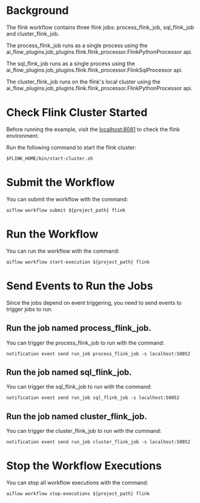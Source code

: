 # Background
The flink workflow contains three flink jobs: process_flink_job, sql_flink_job and cluster_flink_job.

The process_flink_job runs as a single process using 
the ai_flow_plugins.job_plugins.flink.flink_processor.FlinkPythonProcessor api.

The sql_flink_job runs as a single process using 
the ai_flow_plugins.job_plugins.flink.flink_processor.FlinkSqlProcessor api.

The cluster_flink_job runs on the flink's local cluster using
the ai_flow_plugins.job_plugins.flink.flink_processor.FlinkPythonProcessor api.


# Check Flink Cluster Started
Before running the example, visit the [localhost:8081](localhost:8081) to check the flink environment.

Run the following command to start the flink cluster:
```shell
$FLINK_HOME/bin/start-cluster.sh
```

# Submit the Workflow
You can submit the workflow with the command:
```shell
aiflow workflow submit ${project_path} flink
```

# Run the Workflow
You can run the workflow with the command:
```shell
aiflow workflow start-execution ${project_path} flink
```

# Send Events to Run the Jobs
Since the jobs depend on event triggering, you need to send events to trigger jobs to run.

## Run the job named process_flink_job.
You can trigger the process_flink_job to run with the command:
```shell
notification event send run_job process_flink_job -s localhost:50052
```

## Run the job named sql_flink_job.
You can trigger the sql_flink_job to run with the command:
```shell
notification event send run_job sql_flink_job -s localhost:50052
```

## Run the job named cluster_flink_job.
You can trigger the cluster_flink_job to run with the command:
```shell
notification event send run_job cluster_flink_job -s localhost:50052
```

# Stop the Workflow Executions
You can stop all workflow executions with the command:
```shell
aiflow workflow stop-executions ${project_path} flink
```